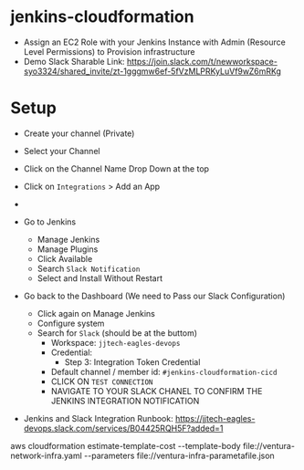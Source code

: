 # jenkins-cloudformation
- Assign an EC2 Role with your Jenkins Instance with Admin (Resource Level Permissions) to Provision infrastructure
- Demo Slack Sharable Link: https://join.slack.com/t/newworkspace-syo3324/shared_invite/zt-1gggmw6ef-5fVzMLPRKyLuVf9wZ6mRKg

# Setup
- Create your channel (Private)
- Select your Channel
- Click on the Channel Name Drop Down at the top 
- Click on `Integrations` > Add an App
- 

- Go to Jenkins
    - Manage Jenkins
    - Manage Plugins
    - Click Available
    - Search `Slack Notification`
    - Select and Install Without Restart

- Go back to the Dashboard (We need to Pass our Slack Configuration)
    - Click again on Manage Jenkins
    - Configure system
    - Search for `Slack` (should be at the buttom)
        - Workspace: `jjtech-eagles-devops`
        - Credential: 
            - Step 3: Integration Token Credential 
        - Default channel / member id: `#jenkins-cloudformation-cicd`
        - CLICK ON `TEST CONNECTION`
        - NAVIGATE TO YOUR SLACK CHANEL TO CONFIRM THE JENKINS INTEGRATION NOTIFICATION




- Jenkins and Slack Integration Runbook: https://jjtech-eagles-devops.slack.com/services/B04425RQH5F?added=1




aws cloudformation estimate-template-cost --template-body file://ventura-network-infra.yaml --parameters file://ventura-infra-parametafile.json